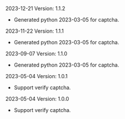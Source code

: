 2023-12-21 Version: 1.1.2
- Generated python 2023-03-05 for captcha.

2023-11-22 Version: 1.1.1
- Generated python 2023-03-05 for captcha.

2023-09-07 Version: 1.1.0
- Generated python 2023-03-05 for captcha.

2023-05-04 Version: 1.0.1
- Support verify captcha.

2023-05-04 Version: 1.0.0
- Support verify captcha.

